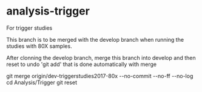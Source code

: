 # analysis-trigger
For trigger studies

This branch is to be merged with the develop branch when running the studies with 80X samples.

After clonning the develop branch, merge this branch into develop and then reset to undo 'git add' that is done automatically with merge

git merge origin/dev-triggerstudies2017-80x --no-commit --no-ff --no-log
cd Analysis/Trigger
git reset
